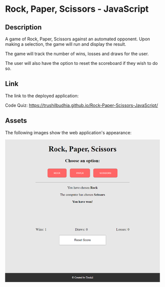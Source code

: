 # Rock, Paper, Scissors - JavaScript

## Description

A game of Rock, Paper, Scissors against an automated opponent. Upon making a selection, the game will run and display the result.

The game will track the number of wins, losses and draws for the user.

The user will also have the option to reset the scoreboard if they wish to do so.

## Link

The link to the deployed application:

Code Quiz: https://trushilbudhia.github.io/Rock-Paper-Scissors-JavaScript/

## Assets

The following images show the web application's appearance:

![The rock, paper, scissors game. Click the selection you wish to make to begin the game.](./assets/images/Rock-Paper-Scissors-Preview.png)

